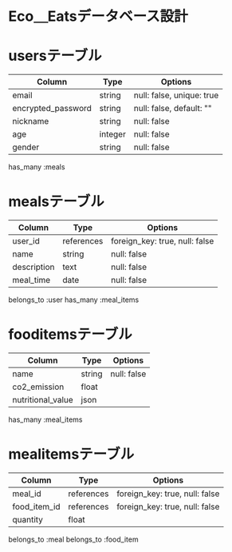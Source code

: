 # Eco＿Eatsデータベース設計

# usersテーブル
|Column            |Type    |Options                      |
|------------------|--------|-----------------------------|
|email             |string  |null: false, unique: true    |
|encrypted_password|string  |null: false, default: ""     |
|nickname          |string  |null: false                  |
|age               |integer |null: false                  |
|gender            |string  |null: false                  |

has_many :meals

# mealsテーブル
|Column            |Type       |Options                        |
|------------------|-----------|-------------------------------|
|user_id           |references |foreign_key: true, null: false |
|name              |string     |null: false                    |
|description       |text       |null: false                    |
|meal_time         |date       |null: false                    |

belongs_to :user
has_many :meal_items

# fooditemsテーブル
|Column            |Type    |Options                        |
|------------------|--------|-------------------------------|
|name              |string  |null: false                    |
|co2_emission      |float   |                               |
|nutritional_value |json    |                               |

has_many :meal_items

# mealitemsテーブル
|Column            |Type       |Options                        |
|------------------|-----------|-------------------------------|
|meal_id           |references |foreign_key: true, null: false |
|food_item_id      |references |foreign_key: true, null: false |
|quantity          |float      |                               |

belongs_to :meal
belongs_to :food_item
